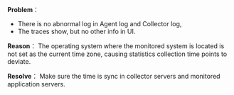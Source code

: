 **Problem**：
- There is no abnormal log in Agent log and Collector log, 
- The traces show, but no other info in UI.

**Reason**：
The operating system where the monitored system is located is not set as the current time zone, causing statistics collection time points to deviate.

**Resolve**：
Make sure the time is sync in collector servers and monitored application servers.
